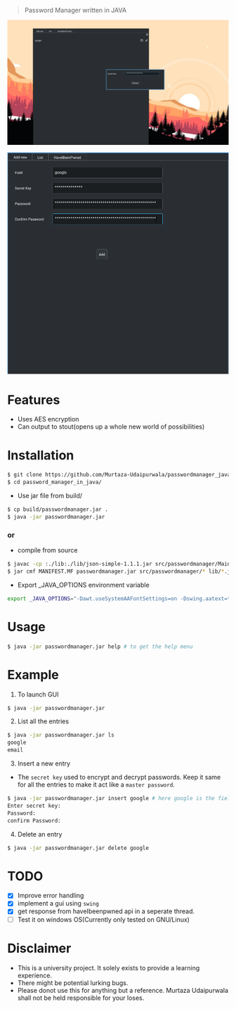 > Password Manager written in JAVA

![password manager](assets/2.png)

![password manager](assets/1.png)

# Features
- Uses AES encryption
- Can output to stout(opens up a whole new world of possibilities)

# Installation
```bash
$ git clone https://github.com/Murtaza-Udaipurwala/passwordmanager_java
$ cd password_manager_in_java/
```

- Use jar file from build/
```bash
$ cp build/passwordmanager.jar .
$ java -jar passwordmanager.jar
```

### or

- compile from source
```bash
$ javac -cp :./lib:./lib/json-simple-1.1.1.jar src/passwordmanager/Main.java src/passwordmanager/gui/*.java
$ jar cmf MANIFEST.MF passwordmanager.jar src/passwordmanager/* lib/*.jar
```

- Export _JAVA_OPTIONS environment variable
```bash
export _JAVA_OPTIONS="-Dawt.useSystemAAFontSettings=on -Dswing.aatext=true -Dswing.defaultlaf=com.sun.java.swing.plaf.gtk.GTKLookAndFeel -Dswing.crossplatformlaf=com.sun.java.swing.plaf.gtk.GTKLookAndFeel ${_JAVA_OPTIONS}"
```

# Usage
```bash
$ java -jar passwordmanager.jar help # to get the help menu
```

# Example
1. To launch GUI
```bash
$ java -jar passwordmanager.jar
```

2. List all the entries
```bash
$ java -jar passwordmanager.jar ls
google
email
```

3. Insert a new entry
- The `secret key` used to encrypt and decrypt passwords. Keep it same for all the entries to make it act like a `master password`.
```bash
$ java -jar passwordmanager.jar insert google # here google is the field name
Enter secret key:
Password:
confirm Password:
```

4. Delete an entry
```bash
$ java -jar passwordmanager.jar delete google
```

# TODO
- [x] Improve error handling
- [x] implement a gui using `swing`
- [x] get response from haveIbeenpwned api in a seperate thread.
- [ ] Test it on windows OS(Currently only tested on GNU/Linux)

# Disclaimer
- This is a university project. It solely exists to provide a learning experience.
- There might be potential lurking bugs.
- Please donot use this for anything but a reference. Murtaza Udaipurwala shall not be held responsible for your loses.
